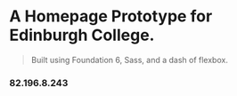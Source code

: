 # A Homepage Prototype for Edinburgh College.
>Built using Foundation 6, Sass, and a dash of flexbox.
### 82.196.8.243
